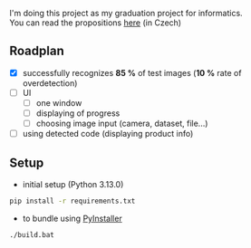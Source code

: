 I'm doing this project as my graduation project for informatics.  
You can read the propositions [here](https://github.com/Michal-Martinek/BarcodeReader/blob/main/BarcodeReader-propositions.md) (in Czech)

## Roadplan
- [x] successfully recognizes **85 %** of test images (**10 %** rate of overdetection)
- [ ] UI
  - [ ] one window
  - [ ] displaying of progress
  - [ ] choosing image input (camera, dataset, file...)
- [ ] using detected code (displaying product info)

## Setup
- initial setup (Python 3.13.0)
```sh
pip install -r requirements.txt
```
- to bundle using [PyInstaller](https://pyinstaller.org/en/stable/)
```sh
./build.bat
```
